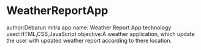 # WeatherReportApp
author:Debarun mitra
app name: Weather Report App
technology used:HTML,CSS,JavaScript
objective:A weather application, which update the user with updated weather report according to there location.
